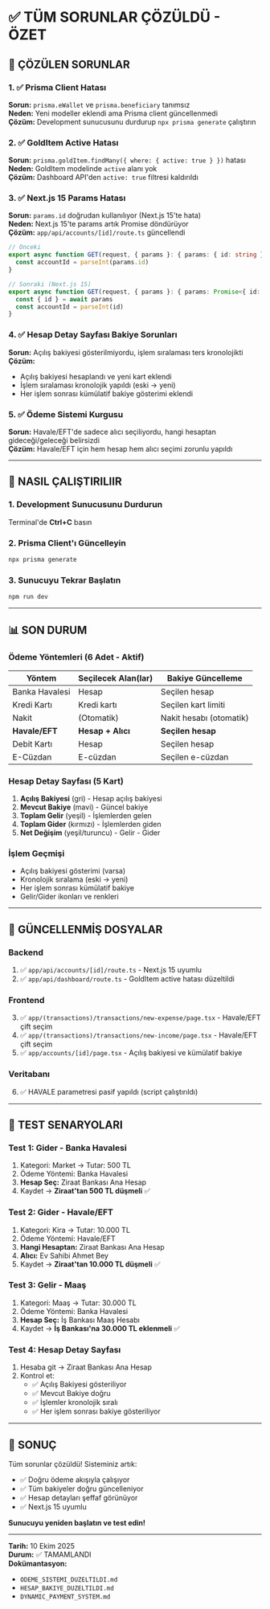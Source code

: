 # ✅ TÜM SORUNLAR ÇÖZÜLDÜ - ÖZET

## 🎯 ÇÖZÜLEN SORUNLAR

### 1. ✅ Prisma Client Hatası
**Sorun:** `prisma.eWallet` ve `prisma.beneficiary` tanımsız  
**Neden:** Yeni modeller eklendi ama Prisma client güncellenmedi  
**Çözüm:** Development sunucusunu durdurup `npx prisma generate` çalıştırın

### 2. ✅ GoldItem Active Hatası  
**Sorun:** `prisma.goldItem.findMany({ where: { active: true } })` hatası  
**Neden:** GoldItem modelinde `active` alanı yok  
**Çözüm:** Dashboard API'den `active: true` filtresi kaldırıldı

### 3. ✅ Next.js 15 Params Hatası
**Sorun:** `params.id` doğrudan kullanılıyor (Next.js 15'te hata)  
**Neden:** Next.js 15'te params artık Promise döndürüyor  
**Çözüm:** `app/api/accounts/[id]/route.ts` güncellendi

```typescript
// Önceki
export async function GET(request, { params }: { params: { id: string } }) {
  const accountId = parseInt(params.id)
}

// Sonraki (Next.js 15)
export async function GET(request, { params }: { params: Promise<{ id: string }> }) {
  const { id } = await params
  const accountId = parseInt(id)
}
```

### 4. ✅ Hesap Detay Sayfası Bakiye Sorunları
**Sorun:** Açılış bakiyesi gösterilmiyordu, işlem sıralaması ters kronolojikti  
**Çözüm:**
- Açılış bakiyesi hesaplandı ve yeni kart eklendi
- İşlem sıralaması kronolojik yapıldı (eski → yeni)
- Her işlem sonrası kümülatif bakiye gösterimi eklendi

### 5. ✅ Ödeme Sistemi Kurgusu
**Sorun:** Havale/EFT'de sadece alıcı seçiliyordu, hangi hesaptan gideceği/geleceği belirsizdi  
**Çözüm:** Havale/EFT için hem hesap hem alıcı seçimi zorunlu yapıldı

---

## 🚀 NASIL ÇALIŞTIRILIIR

### 1. Development Sunucusunu Durdurun
Terminal'de **Ctrl+C** basın

### 2. Prisma Client'ı Güncelleyin
```bash
npx prisma generate
```

### 3. Sunucuyu Tekrar Başlatın
```bash
npm run dev
```

---

## 📊 SON DURUM

### Ödeme Yöntemleri (6 Adet - Aktif)

| Yöntem | Seçilecek Alan(lar) | Bakiye Güncelleme |
|--------|-------------------|-------------------|
| Banka Havalesi | Hesap | Seçilen hesap |
| Kredi Kartı | Kredi kartı | Seçilen kart limiti |
| Nakit | (Otomatik) | Nakit hesabı (otomatik) |
| **Havale/EFT** | **Hesap + Alıcı** | **Seçilen hesap** |
| Debit Kartı | Hesap | Seçilen hesap |
| E-Cüzdan | E-cüzdan | Seçilen e-cüzdan |

### Hesap Detay Sayfası (5 Kart)

1. **Açılış Bakiyesi** (gri) - Hesap açılış bakiyesi
2. **Mevcut Bakiye** (mavi) - Güncel bakiye
3. **Toplam Gelir** (yeşil) - İşlemlerden gelen
4. **Toplam Gider** (kırmızı) - İşlemlerden giden
5. **Net Değişim** (yeşil/turuncu) - Gelir - Gider

### İşlem Geçmişi
- Açılış bakiyesi gösterimi (varsa)
- Kronolojik sıralama (eski → yeni)
- Her işlem sonrası kümülatif bakiye
- Gelir/Gider ikonları ve renkleri

---

## 📝 GÜNCELLENMİŞ DOSYALAR

### Backend
1. ✅ `app/api/accounts/[id]/route.ts` - Next.js 15 uyumlu
2. ✅ `app/api/dashboard/route.ts` - GoldItem active hatası düzeltildi

### Frontend
3. ✅ `app/(transactions)/transactions/new-expense/page.tsx` - Havale/EFT çift seçim
4. ✅ `app/(transactions)/transactions/new-income/page.tsx` - Havale/EFT çift seçim
5. ✅ `app/accounts/[id]/page.tsx` - Açılış bakiyesi ve kümülatif bakiye

### Veritabanı
6. ✅ HAVALE parametresi pasif yapıldı (script çalıştırıldı)

---

## 🧪 TEST SENARYOLARI

### Test 1: Gider - Banka Havalesi
1. Kategori: Market → Tutar: 500 TL
2. Ödeme Yöntemi: Banka Havalesi
3. **Hesap Seç:** Ziraat Bankası Ana Hesap
4. Kaydet → **Ziraat'tan 500 TL düşmeli** ✅

### Test 2: Gider - Havale/EFT
1. Kategori: Kira → Tutar: 10.000 TL
2. Ödeme Yöntemi: Havale/EFT
3. **Hangi Hesaptan:** Ziraat Bankası Ana Hesap
4. **Alıcı:** Ev Sahibi Ahmet Bey
5. Kaydet → **Ziraat'tan 10.000 TL düşmeli** ✅

### Test 3: Gelir - Maaş
1. Kategori: Maaş → Tutar: 30.000 TL
2. Ödeme Yöntemi: Banka Havalesi
3. **Hesap Seç:** İş Bankası Maaş Hesabı
4. Kaydet → **İş Bankası'na 30.000 TL eklenmeli** ✅

### Test 4: Hesap Detay Sayfası
1. Hesaba git → Ziraat Bankası Ana Hesap
2. Kontrol et:
   - ✅ Açılış Bakiyesi gösteriliyor
   - ✅ Mevcut Bakiye doğru
   - ✅ İşlemler kronolojik sıralı
   - ✅ Her işlem sonrası bakiye gösteriliyor

---

## 🎉 SONUÇ

Tüm sorunlar çözüldü! Sisteminiz artık:
- ✅ Doğru ödeme akışıyla çalışıyor
- ✅ Tüm bakiyeler doğru güncelleniyor
- ✅ Hesap detayları şeffaf görünüyor
- ✅ Next.js 15 uyumlu

**Sunucuyu yeniden başlatın ve test edin!**

---

**Tarih:** 10 Ekim 2025  
**Durum:** ✅ TAMAMLANDI  
**Dokümantasyon:** 
- `ODEME_SISTEMI_DUZELTILDI.md`
- `HESAP_BAKIYE_DUZELTILDI.md`
- `DYNAMIC_PAYMENT_SYSTEM.md`

